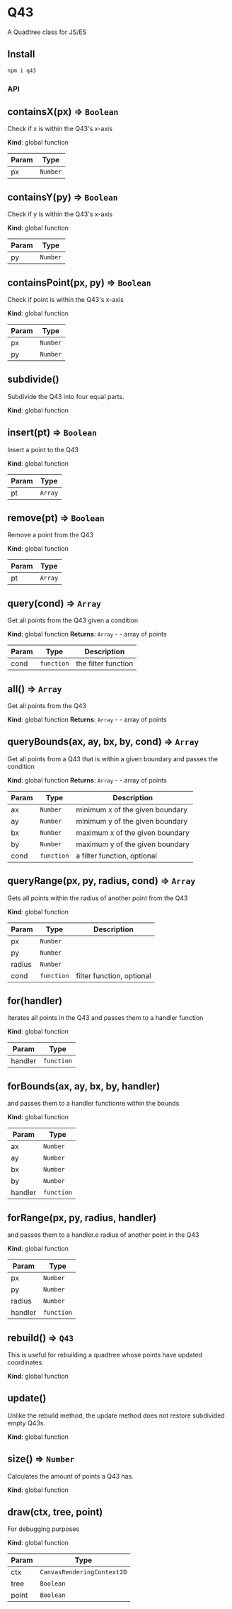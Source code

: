 # Q43
A Quadtree class for JS/ES
## Install
```bash
npm i q43
```

### API

## containsX(px) ⇒ <code>Boolean</code>
Check if x is within the Q43's x-axis

**Kind**: global function

| Param | Type |
| --- | --- |
| px | <code>Number</code> |

<a name="containsY"></a>

## containsY(py) ⇒ <code>Boolean</code>
Check if y is within the Q43's x-axis

**Kind**: global function

| Param | Type |
| --- | --- |
| py | <code>Number</code> |

<a name="containsPoint"></a>

## containsPoint(px, py) ⇒ <code>Boolean</code>
Check if point is within the Q43's x-axis

**Kind**: global function

| Param | Type |
| --- | --- |
| px | <code>Number</code> |
| py | <code>Number</code> |

<a name="subdivide"></a>

## subdivide()
Subdivide the Q43 into four equal parts.

**Kind**: global function
<a name="insert"></a>

## insert(pt) ⇒ <code>Boolean</code>
Insert a point to the Q43

**Kind**: global function

| Param | Type |
| --- | --- |
| pt | <code>Array</code> |

<a name="remove"></a>

## remove(pt) ⇒ <code>Boolean</code>
Remove a point from the Q43

**Kind**: global function

| Param | Type |
| --- | --- |
| pt | <code>Array</code> |

<a name="query"></a>

## query(cond) ⇒ <code>Array</code>
Get all points from the Q43 given a condition

**Kind**: global function
**Returns**: <code>Array</code> - - array of points

| Param | Type | Description |
| --- | --- | --- |
| cond | <code>function</code> | the filter function |

<a name="all"></a>

## all() ⇒ <code>Array</code>
Get all points from the Q43

**Kind**: global function
**Returns**: <code>Array</code> - - array of points
<a name="queryBounds"></a>

## queryBounds(ax, ay, bx, by, cond) ⇒ <code>Array</code>
Get all points from a Q43 that is within a given boundary and passes the condition

**Kind**: global function
**Returns**: <code>Array</code> - - array of points

| Param | Type | Description |
| --- | --- | --- |
| ax | <code>Number</code> | minimum x of the given boundary |
| ay | <code>Number</code> | minimum y of the given boundary |
| bx | <code>Number</code> | maximum x of the given boundary |
| by | <code>Number</code> | maximum y of the given boundary |
| cond | <code>function</code> | a filter function, optional |

<a name="queryRange"></a>

## queryRange(px, py, radius, cond) ⇒ <code>Array</code>
Gets all points within the radius of another point from the Q43

**Kind**: global function

| Param | Type | Description |
| --- | --- | --- |
| px | <code>Number</code> |  |
| py | <code>Number</code> |  |
| radius | <code>Number</code> |  |
| cond | <code>function</code> | filter function, optional |

<a name="for"></a>

## for(handler)
Iterates all points in the Q43 and passes them to a handler function

**Kind**: global function

| Param | Type |
| --- | --- |
| handler | <code>function</code> |

<a name="forBounds"></a>

## forBounds(ax, ay, bx, by, handler)
and passes them to a handler functionre within the bounds

**Kind**: global function

| Param | Type |
| --- | --- |
| ax | <code>Number</code> |
| ay | <code>Number</code> |
| bx | <code>Number</code> |
| by | <code>Number</code> |
| handler | <code>function</code> |

<a name="forRange"></a>

## forRange(px, py, radius, handler)
and passes them to a handler.e radius of another point in the Q43

**Kind**: global function

| Param | Type |
| --- | --- |
| px | <code>Number</code> |
| py | <code>Number</code> |
| radius | <code>Number</code> |
| handler | <code>function</code> |

<a name="rebuild"></a>

## rebuild() ⇒ <code>Q43</code>
This is useful for rebuilding a quadtree whose points have updated coordinates.

**Kind**: global function
<a name="update"></a>

## update()
Unlike the rebuild method, the update method does not restore subdivided empty Q43s.

**Kind**: global function
<a name="size"></a>

## size() ⇒ <code>Number</code>
Calculates the amount of points a Q43 has.

**Kind**: global function
<a name="draw"></a>

## draw(ctx, tree, point)
For debugging purposes

**Kind**: global function

| Param | Type |
| --- | --- |
| ctx | <code>CanvasRenderingContext2D</code> |
| tree | <code>Boolean</code> |
| point | <code>Boolean</code> |
